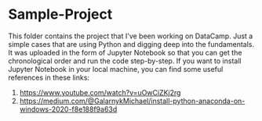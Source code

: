 # Sample-Project
This folder contains the project that I've been working on DataCamp. Just a simple cases that are using Python and digging deep into the fundamentals. It was uploaded in the form of Jupyter Notebook so that you can get the chronological order and run the code step-by-step.
If you want to install Jupyter Notebook in your local machine, you can find some useful references in these links:
1) https://www.youtube.com/watch?v=uOwCiZKj2rg
2) https://medium.com/@GalarnykMichael/install-python-anaconda-on-windows-2020-f8e188f9a63d
